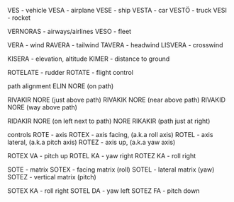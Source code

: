 VES - vehicle
VESA - airplane
VESE - ship
VESTA - car
VESTÖ - truck
VESI - rocket


VERNORAS - airways/airlines
VESO - fleet


VERA - wind
RAVERA - tailwind
TAVERA - headwind
LISVERA - crosswind

KISERA - elevation, altitude
KIMER - distance to ground

ROTELATE - rudder
ROTATE - flight control

path alignment
ELIN NORE (on path)

RIVAKIR NORE (just above path)
RIVAKIK NORE (near above path)
RIVAKID NORE (way above path)

RIDAKIR NORE (on left next to path)
NORE RIKAKIR (path just at right)

controls
ROTE - axis
ROTEX - axis facing, (a.k.a roll axis)
ROTEL - axis lateral, (a.k.a pitch axis)
ROTEZ - axis up, (a.k.a yaw axis)

ROTEX VA - pitch up
ROTEL KA - yaw right
ROTEZ KA - roll right


SOTE - matrix
SOTEX - facing matrix (roll)
SOTEL - lateral matrix (yaw)
SOTEZ - vertical matrix (pitch)

SOTEX KA - roll right
SOTEL DA - yaw left
SOTEZ FA - pitch down